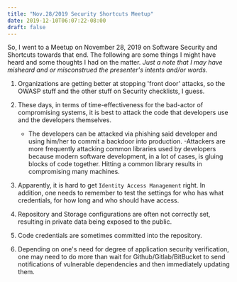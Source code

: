 ```yaml
---
title: "Nov.28/2019 Security Shortcuts Meetup"
date: 2019-12-10T06:07:22-08:00
draft: false
---
```


So, I went to a Meetup on November 28, 2019 on Software Security and Shortcuts towards that end.  The following are some things I might have heard and some thoughts I had on the matter.  *Just a note that I may have misheard and or misconstrued the presenter's intents and/or words.*

1. Organizations are getting better at stopping 'front door' attacks, so the OWASP stuff and the other stuff on Security checklists, I guess.

2. These days, in terms of time-effectiveness for the bad-actor of compromising systems, it is best to attack the code that developers use and the developers themselves.  
    - The developers can be attacked via phishing said developer and using him/her to commit a backdoor into production.
    -Attackers are more frequently attacking common libraries used by developers because modern software development, in a lot of cases, is gluing blocks of code together.  Hitting a common library results in compromising many machines.

3. Apparently, it is hard to get `Identity Access Management` right. In addition, one needs to remember to test the settings for who has what credentials, for how long and who should have access.

4. Repository and Storage configurations are often not correctly set, resulting in private data being exposed to the public.

5. Code credentials are sometimes committed into the repository.

6. Depending on one's need for degree of application security verification, one may need to do more than wait for Github/Gitlab/BitBucket to send notifications of vulnerable dependencies and then immediately updating them.
